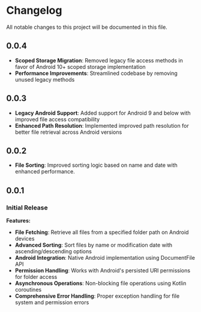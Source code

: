 # Changelog

All notable changes to this project will be documented in this file.

## 0.0.4

- **Scoped Storage Migration**: Removed legacy file access methods in favor of Android 10+ scoped storage implementation
- **Performance Improvements**: Streamlined codebase by removing unused legacy methods

## 0.0.3

- **Legacy Android Support**: Added support for Android 9 and below with improved file access compatibility
- **Enhanced Path Resolution**: Implemented improved path resolution for better file retrieval across Android versions

## 0.0.2

- **File Sorting**: Improved sorting logic based on name and date with enhanced performance.

## 0.0.1

### Initial Release

**Features:**
- **File Fetching**: Retrieve all files from a specified folder path on Android devices
- **Advanced Sorting**: Sort files by name or modification date with ascending/descending options
- **Android Integration**: Native Android implementation using DocumentFile API
- **Permission Handling**: Works with Android's persisted URI permissions for folder access
- **Asynchronous Operations**: Non-blocking file operations using Kotlin coroutines
- **Comprehensive Error Handling**: Proper exception handling for file system and permission errors